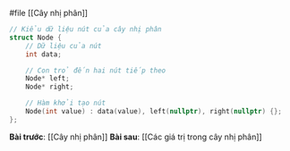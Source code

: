 #file [[Cây nhị phân]]

``` cpp
// Kiểu dữ liệu nút của cây nhị phân
struct Node {
    // Dữ liệu của nút
    int data;

    // Con trỏ đến hai nút tiếp theo
    Node* left;
    Node* right;

    // Hàm khởi tạo nút
    Node(int value) : data(value), left(nullptr), right(nullptr) {};
};
```

**Bài trước**: [[Cây nhị phân]]
**Bài sau**: [[Các giá trị trong cây nhị phân]]